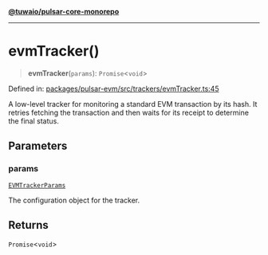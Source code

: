 [**@tuwaio/pulsar-core-monorepo**](../../../README.md)

***

# evmTracker()

> **evmTracker**(`params`): `Promise`\<`void`\>

Defined in: [packages/pulsar-evm/src/trackers/evmTracker.ts:45](https://github.com/TuwaIO/pulsar-core/blob/1547f8f862c907e84c3c1b56aa72a51afdb6f5d6/packages/pulsar-evm/src/trackers/evmTracker.ts#L45)

A low-level tracker for monitoring a standard EVM transaction by its hash.
It retries fetching the transaction and then waits for its receipt to determine the final status.

## Parameters

### params

[`EVMTrackerParams`](../type-aliases/EVMTrackerParams.md)

The configuration object for the tracker.

## Returns

`Promise`\<`void`\>
